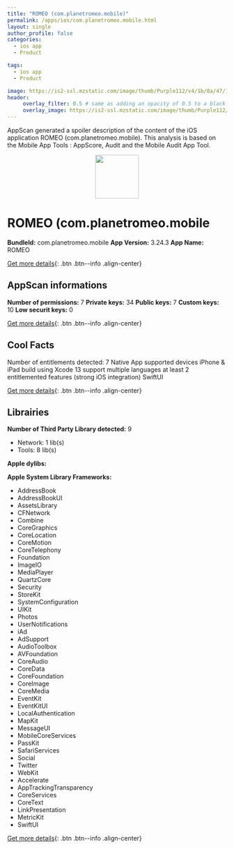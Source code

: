 ```yaml
---
title: "ROMEO (com.planetromeo.mobile)"
permalink: /apps/ios/com.planetromeo.mobile.html
layout: single
author_profile: false
categories: 
  - ios app 
  - Product 

tags: 
  - ios app 
  - Product 

image: https://is2-ssl.mzstatic.com/image/thumb/Purple112/v4/1b/8a/47/1b8a4793-177b-2024-039b-0ad751409ea3/AppIcon-1x_U007emarketing-0-7-0-85-220.png/512x512bb.jpg
header: 
     overlay_filter: 0.5 # same as adding an opacity of 0.5 to a black background
     overlay_image: https://is2-ssl.mzstatic.com/image/thumb/Purple112/v4/1b/8a/47/1b8a4793-177b-2024-039b-0ad751409ea3/AppIcon-1x_U007emarketing-0-7-0-85-220.png/512x512bb.jpg
---
```

AppScan generated a spoiler description of the content of the iOS application ROMEO (com.planetromeo.mobile). This analysis is based on the Mobile App Tools : AppScore, Audit and the Mobile Audit App Tool.

  
  
<div style="text-align: center;"><img src="https://is2-ssl.mzstatic.com/image/thumb/Purple112/v4/1b/8a/47/1b8a4793-177b-2024-039b-0ad751409ea3/AppIcon-1x_U007emarketing-0-7-0-85-220.png/512x512bb.jpg" width="100" height="100"></div>  
  
# ROMEO (com.planetromeo.mobile

**BundleId:** com.planetromeo.mobile
**App Version:** 3.24.3
**App Name:** ROMEO


[Get more details](/pricing.html){: .btn .btn--info .align-center}  
  
## AppScan informations 

**Number of permissions:** 7
**Private keys:** 34
**Public keys:** 7
**Custom keys:** 10
**Low securit keys:** 0
  
[Get more details](/pricing.html){: .btn .btn--info .align-center}

## Cool Facts

Number of entitlements detected: 7
Native App
supported devices iPhone & iPad
build using Xcode 13
support multiple languages
at least 2 entitlemented features (strong iOS integration)
SwiftUI
  
[Get more details](/pricing.html){: .btn .btn--info .align-center}

## Librairies 
**Number of Third Party Library detected:** 9
- Network: 1 lib(s)
- Tools: 8 lib(s)

**Apple dylibs:**


**Apple System Library Frameworks:**
- AddressBook
- AddressBookUI
- AssetsLibrary
- CFNetwork
- Combine
- CoreGraphics
- CoreLocation
- CoreMotion
- CoreTelephony
- Foundation
- ImageIO
- MediaPlayer
- QuartzCore
- Security
- StoreKit
- SystemConfiguration
- UIKit
- Photos
- UserNotifications
- iAd
- AdSupport
- AudioToolbox
- AVFoundation
- CoreAudio
- CoreData
- CoreFoundation
- CoreImage
- CoreMedia
- EventKit
- EventKitUI
- LocalAuthentication
- MapKit
- MessageUI
- MobileCoreServices
- PassKit
- SafariServices
- Social
- Twitter
- WebKit
- Accelerate
- AppTrackingTransparency
- CoreServices
- CoreText
- LinkPresentation
- MetricKit
- SwiftUI


  
[Get more details](/pricing.html){: .btn .btn--info .align-center}

